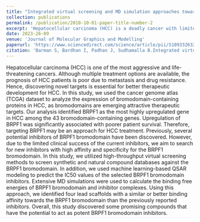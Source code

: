 ```yaml
---
title: "Integrated virtual screening and MD simulation approaches toward discovering potential inhibitors for targeting BRPF1 bromodomain in hepatocellular carcinoma"
collection: publications
permalink: /publication/2010-10-01-paper-title-number-2
excerpt: 'Hepatocellular carcinoma (HCC) is a deadly cancer with limited treatment options. We analyzed bromodomain-containing proteins (BRPF) in HCC and found BRPF1 to be significantly upregulated, correlating with poor patient survival. Targeting BRPF1 could improve HCC treatment. We employed high-throughput virtual screening and machine learning-based QSAR modeling to identify new BRPF1 inhibitors. Through extensive molecular dynamics simulations, we discovered four lead compounds with promising binding affinity for the BRPF1 bromodomain, suggesting their potential as potent inhibitors for HCC therapy.'
date: 2023-26-09
venue: 'Journal of Molecular Graphics and Modelling'
paperurl: 'https://www.sciencedirect.com/science/article/pii/S1093326323002401?via%3Dihub'
citation: 'Barman S, Bardhan I, Padhan J, Sudhamalla B.Integrated virtual screening and MD simulation approaches toward discovering potential inhibitors for targeting BRPF1 bromodomain in hepatocellular carcinoma. Journal of Molecular Graphics and Modelling. 2023, 108642, ISSN 1093-3263.'
---
```


Hepatocellular carcinoma (HCC) is one of the most aggressive and life-threatening cancers. Although multiple treatment options are available, the prognosis of HCC patients is poor due to metastasis and drug resistance. Hence, discovering novel targets is essential for better therapeutic development for HCC. In this study, we used the cancer genome atlas (TCGA) dataset to analyze the expression of bromodomain-containing proteins in HCC, as bromodomains are emerging attractive therapeutic targets. Our analysis identified BRPF1 as the most highly upregulated gene in HCC among the 43 bromodomain-containing genes. Upregulation of BRPF1 was significantly associated with poorer patient survival. Therefore, targeting BRPF1 may be an approach for HCC treatment. Previously, several potential inhibitors of BRPF1 bromodomain have been discovered. However, due to the limited clinical success of the current inhibitors, we aim to search for new inhibitors with high affinity and specificity for the BRPF1 bromodomain. In this study, we utilized high-throughput virtual screening methods to screen synthetic and natural compound databases against the BRPF1 bromodomain. In addition, we used machine learning-based QSAR modeling to predict the IC50 values of the selected BRPF1 bromodomain inhibitors. Extensive MD simulations were used to calculate the binding free energies of BRPF1 bromodomain and inhibitor complexes. Using this approach, we identified four lead scaffolds with a similar or better binding affinity towards the BRPF1 bromodomain than the previously reported inhibitors. Overall, this study discovered some promising compounds that have the potential to act as potent BRPF1 bromodomain inhibitors.